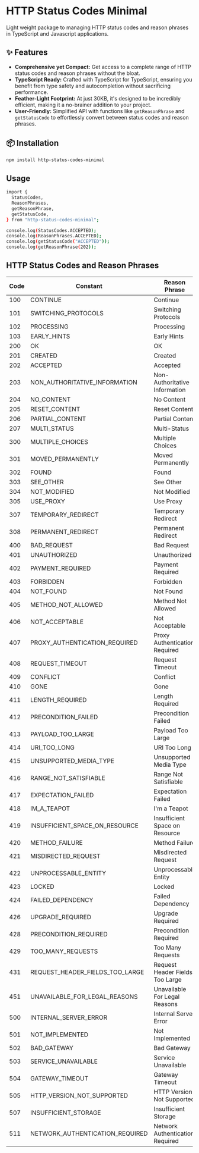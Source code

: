 # HTTP Status Codes Minimal

Light weight package to managing HTTP status codes and reason phrases in TypeScript and Javascript applications.

## ✨ Features

- **Comprehensive yet Compact:** Get access to a complete range of HTTP status codes and reason phrases without the bloat.
- **TypeScript Ready:** Crafted with TypeScript for TypeScript, ensuring you benefit from type safety and autocompletion without sacrificing performance.
- **Feather-Light Footprint:** At just 30KB, it's designed to be incredibly efficient, making it a no-brainer addition to your project.
- **User-Friendly:** Simplified API with functions like `getReasonPhrase` and `getStatusCode` to effortlessly convert between status codes and reason phrases.

## 📦 Installation

```bash
npm install http-status-codes-minimal
```

## Usage

```bash
import {
  StatusCodes,
  ReasonPhrases,
  getReasonPhrase,
  getStatusCode,
} from "http-status-codes-minimal";

console.log(StatusCodes.ACCEPTED);
console.log(ReasonPhrases.ACCEPTED);
console.log(getStatusCode("ACCEPTED"));
console.log(getReasonPhrase(202));
```

## HTTP Status Codes and Reason Phrases

| Code | Constant                          | Reason Phrase                          |
|------|-----------------------------------|----------------------------------------|
| 100  | CONTINUE                          | Continue                               |
| 101  | SWITCHING_PROTOCOLS               | Switching Protocols                    |
| 102  | PROCESSING                        | Processing                             |
| 103  | EARLY_HINTS                       | Early Hints                            |
| 200  | OK                                | OK                                     |
| 201  | CREATED                           | Created                                |
| 202  | ACCEPTED                          | Accepted                               |
| 203  | NON_AUTHORITATIVE_INFORMATION     | Non-Authoritative Information          |
| 204  | NO_CONTENT                        | No Content                             |
| 205  | RESET_CONTENT                     | Reset Content                          |
| 206  | PARTIAL_CONTENT                   | Partial Content                        |
| 207  | MULTI_STATUS                      | Multi-Status                           |
| 300  | MULTIPLE_CHOICES                  | Multiple Choices                       |
| 301  | MOVED_PERMANENTLY                 | Moved Permanently                      |
| 302  | FOUND                             | Found                                  |
| 303  | SEE_OTHER                         | See Other                              |
| 304  | NOT_MODIFIED                      | Not Modified                           |
| 305  | USE_PROXY                         | Use Proxy                              |
| 307  | TEMPORARY_REDIRECT                | Temporary Redirect                     |
| 308  | PERMANENT_REDIRECT                | Permanent Redirect                     |
| 400  | BAD_REQUEST                       | Bad Request                            |
| 401  | UNAUTHORIZED                      | Unauthorized                           |
| 402  | PAYMENT_REQUIRED                  | Payment Required                       |
| 403  | FORBIDDEN                         | Forbidden                              |
| 404  | NOT_FOUND                         | Not Found                              |
| 405  | METHOD_NOT_ALLOWED                | Method Not Allowed                     |
| 406  | NOT_ACCEPTABLE                    | Not Acceptable                         |
| 407  | PROXY_AUTHENTICATION_REQUIRED     | Proxy Authentication Required          |
| 408  | REQUEST_TIMEOUT                   | Request Timeout                        |
| 409  | CONFLICT                          | Conflict                               |
| 410  | GONE                              | Gone                                   |
| 411  | LENGTH_REQUIRED                   | Length Required                        |
| 412  | PRECONDITION_FAILED               | Precondition Failed                    |
| 413  | PAYLOAD_TOO_LARGE                 | Payload Too Large                      |
| 414  | URI_TOO_LONG                      | URI Too Long                           |
| 415  | UNSUPPORTED_MEDIA_TYPE            | Unsupported Media Type                 |
| 416  | RANGE_NOT_SATISFIABLE             | Range Not Satisfiable                  |
| 417  | EXPECTATION_FAILED                | Expectation Failed                     |
| 418  | IM_A_TEAPOT                       | I'm a Teapot                           |
| 419  | INSUFFICIENT_SPACE_ON_RESOURCE    | Insufficient Space on Resource         |
| 420  | METHOD_FAILURE                    | Method Failure                         |
| 421  | MISDIRECTED_REQUEST               | Misdirected Request                    |
| 422  | UNPROCESSABLE_ENTITY              | Unprocessable Entity                   |
| 423  | LOCKED                            | Locked                                 |
| 424  | FAILED_DEPENDENCY                 | Failed Dependency                      |
| 426  | UPGRADE_REQUIRED                  | Upgrade Required                       |
| 428  | PRECONDITION_REQUIRED             | Precondition Required                  |
| 429  | TOO_MANY_REQUESTS                 | Too Many Requests                      |
| 431  | REQUEST_HEADER_FIELDS_TOO_LARGE   | Request Header Fields Too Large        |
| 451  | UNAVAILABLE_FOR_LEGAL_REASONS     | Unavailable For Legal Reasons          |
| 500  | INTERNAL_SERVER_ERROR             | Internal Server Error                  |
| 501  | NOT_IMPLEMENTED                   | Not Implemented                        |
| 502  | BAD_GATEWAY                       | Bad Gateway                            |
| 503  | SERVICE_UNAVAILABLE               | Service Unavailable                    |
| 504  | GATEWAY_TIMEOUT                   | Gateway Timeout                        |
| 505  | HTTP_VERSION_NOT_SUPPORTED        | HTTP Version Not Supported             |
| 507  | INSUFFICIENT_STORAGE              | Insufficient Storage                   |
| 511  | NETWORK_AUTHENTICATION_REQUIRED   | Network Authentication Required        |
